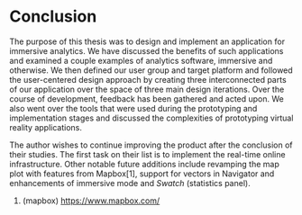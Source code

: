 # Conclusion

The purpose of this thesis was to design and implement an application for immersive analytics. We have discussed the benefits of such applications and examined a couple examples of analytics software, immersive and otherwise. We then defined our user group and target platform and followed the user-centered design approach by creating three interconnected parts of our application over the space of three main design iterations. Over the course of development, feedback has been gathered and acted upon. We also went over the tools that were used during the prototyping and implementation stages and discussed the complexities of prototyping virtual reality applications.

The author wishes to continue improving the product after the conclusion of their studies. The first task on their list is to implement the real-time online infrastructure. Other notable future additions include revamping the map plot with features from Mapbox[1], support for vectors in Navigator and enhancements of immersive mode and *Swatch* (statistics panel).

1. (mapbox) https://www.mapbox.com/